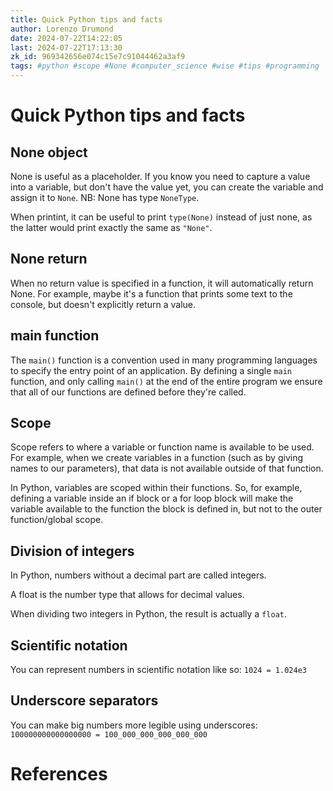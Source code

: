 ```yaml
---
title: Quick Python tips and facts
author: Lorenzo Drumond
date: 2024-07-22T14:22:05
last: 2024-07-22T17:13:30
zk_id: 969342656e074c15e7c91044462a3af9
tags: #python #scope #None #computer_science #wise #tips #programming
---
```



# Quick Python tips and facts

## None object

None is useful as a placeholder. If you know you need to capture a value into a variable, but don't have the value yet, you can create the variable and assign it to `None`. NB: None has type `NoneType`.

When printint, it can be useful to print `type(None)` instead of just none, as the latter would print exactly the same as `"None"`.

## None return

When no return value is specified in a function, it will automatically return None. For example, maybe it's a function that prints some text to the console, but doesn't explicitly return a value.

## main function

The `main()` function is a convention used in many programming languages to specify the entry point of an application. By defining a single `main` function, and only calling `main()` at the end of the entire program we ensure that all of our functions are defined before they're called.

## Scope

Scope refers to where a variable or function name is available to be used. For example, when we create variables in a function (such as by giving names to our parameters), that data is not available outside of that function.

In Python, variables are scoped within their functions. So, for example, defining a variable inside an if block or a for loop block will make the variable available to the function the block is defined in, but not to the outer function/global scope.

## Division of integers

In Python, numbers without a decimal part are called integers.

A float is the number type that allows for decimal values.

When dividing two integers in Python, the result is actually a `float`.

## Scientific notation

You can represent numbers in scientific notation like so: `1024 = 1.024e3`

## Underscore separators

You can make big numbers more legible using underscores: `100000000000000000 = 100_000_000_000_000_000`

# References
